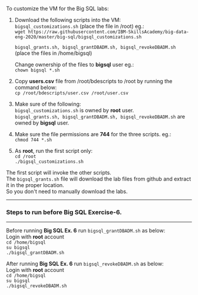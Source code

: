 To customize the VM for the Big SQL labs:  
 1. Download the following scripts into the VM:  
    `bigsql_customizations.sh` (place the file in /root) eg.:  
    `wget https://raw.githubusercontent.com/IBM-SkillsAcademy/big-data-eng-2020/master/big-sql/bigsql_customizations.sh`  

    `bigsql_grants.sh, bigsql_grantDBADM.sh, bigsql_revokeDBADM.sh` (place the files in /home/bigsql)  
  
    Change ownership of the files to **bigsql** user eg.:  
    `chown bigsql *.sh`  

 2. Copy **users.csv** file from /root/bdescripts to /root by running the command below:  
    `cp /root/bdescripts/user.csv /root/user.csv`  
 3. Make sure of the following:  
    `bigsql_customizations.sh` is owned by **root** user.  
    `bigsql_grants.sh, bigsql_grantDBADM.sh, bigsql_revokeDBADM.sh` are owned by **bigsql** user.  
    
 4. Make sure the file permissions are **744** for the three scripts. eg.:  
     `chmod 744 *.sh`    
 5. As **root**, run the first script only:  
    `cd /root`  
    `./bigsql_customizations.sh`  

The first script will invoke the other scripts.  
The `bigsql_grants.sh` file will download the lab files from github and extract it in the proper location.  
So you don't need to manually download the labs.

---------------------------------------------------------------------------
### Steps to run before Big SQL Exercise-6.
---------------------------------------------------------------------------    
Before running **Big SQL Ex. 6** run `bigsql_grantDBADM.sh` as below:  
Login with **root** account  
    `cd /home/bigsql`  
    `su bigsql`  
    `./bigsql_grantDBADM.sh`  

After running **Big SQL Ex. 6** run `bigsql_revokeDBADM.sh` as below:  
Login with **root** account  
    `cd /home/bigsql`  
    `su bigsql`  
    `./bigsql_revokeDBADM.sh`  
